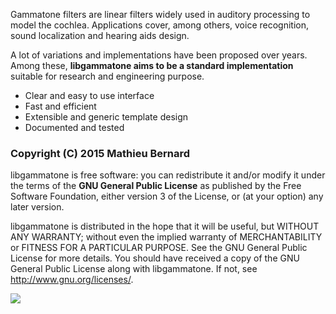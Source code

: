 
Gammatone filters are linear filters widely used in auditory
processing to model the cochlea. Applications cover, among others,
voice recognition, sound localization and hearing aids design.

A lot of variations and implementations have been proposed over
years. Among these, **libgammatone aims to be a standard
implementation** suitable for research and engineering purpose.

- Clear and easy to use interface
- Fast and efficient
- Extensible and generic template design
- Documented and tested


### Copyright (C) 2015 Mathieu Bernard

libgammatone is free software: you can redistribute it and/or modify
it under the terms of the **GNU General Public License** as
published by the Free Software Foundation, either version 3 of the
License, or (at your option) any later version.

libgammatone is distributed in the hope that it will be useful, but
WITHOUT ANY WARRANTY; without even the implied warranty of
MERCHANTABILITY or FITNESS FOR A PARTICULAR PURPOSE. See the GNU
General Public License for more details. You should have received a
copy of the GNU General Public License along with libgammatone. If
not, see <http://www.gnu.org/licenses/>.

![](gpl_v3.png)
